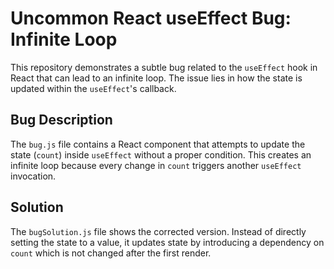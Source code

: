 # Uncommon React useEffect Bug: Infinite Loop

This repository demonstrates a subtle bug related to the `useEffect` hook in React that can lead to an infinite loop.  The issue lies in how the state is updated within the `useEffect`'s callback.

## Bug Description

The `bug.js` file contains a React component that attempts to update the state (`count`) inside `useEffect` without a proper condition. This creates an infinite loop because every change in `count` triggers another `useEffect` invocation.

## Solution

The `bugSolution.js` file shows the corrected version. Instead of directly setting the state to a value, it updates state by introducing a dependency on `count` which is not changed after the first render.